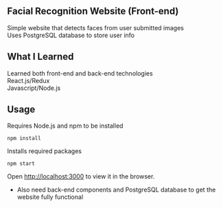 ## Facial Recognition Website (Front-end)
Simple website that detects faces from user submitted images <br>
Uses PostgreSQL database to store user info

## What I Learned
Learned both front-end and back-end technologies<br>
React.js/Redux<br>
Javascript/Node.js

## Usage
Requires Node.js and npm to be installed

`npm install`

Installs required packages<br>

`npm start`

Open [http://localhost:3000](http://localhost:3000) to view it in the browser.

- Also need back-end components and PostgreSQL database to get the website fully functional
